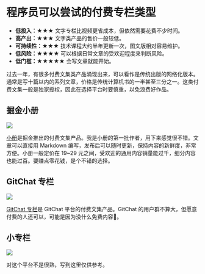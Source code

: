 # 程序员可以尝试的付费专栏类型

- **低投入：★★★** 文字专栏比视频更省成本，但依然需要花费不少时间。
- **高产出：★★★** 文字类产品的售价一般较低。
- **可持续性：★★★** 技术课程大约半年更新一次，图文版相对容易维护。
- **低风险：★★★★** 可以根据日常文章的受欢迎程度来判断风险。
- **低门槛：★★★★★** 会写文章就能开始。

过去一年，有很多付费文集类产品涌现出来，可以看作是传统出版的网络化版本。通常是写十篇以内的系列文章，价格是传统计算机书的一半甚至三分之一。这类付费文集一般是独家授权，因此在选择平台时要慎重，以免浪费好作品。

## 掘金小册

![](https://theseven.ftqq.com/20200407175905.png)

[小册](https://juejin.im/books)是掘金推出的付费文集产品。我是小册的第一批作者，用下来感觉很不错。文章可以直接用 Markdown 编写，发布后可以随时更新，保持内容的新鲜度，非常方便。小册一般定价在 19~29 元之间，受欢迎的通用内容销量能过千，细分内容也能过百。要赚点零花钱，是个不错的选择。

## GitChat 专栏

![](https://theseven.ftqq.com/20200407180709.png)

[GitChat 专栏](https://gitbook.cn/gitchat/columns)是 GitChat 平台的付费文集产品。GitChat 的用户群不算大，但愿意付费的人还可以，可能是因为没什么免费内容🤣。

## 小专栏

![](https://theseven.ftqq.com/20200407180938.png)

对这个平台不是很熟，写到这里仅供参考。